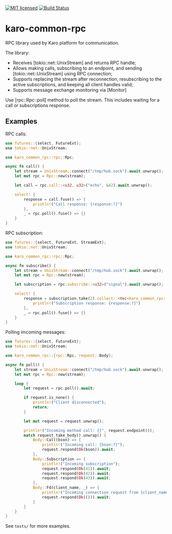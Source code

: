 [![MIT licensed][mit-badge]][mit-url]
[![Build Status][actions-badge]][actions-url]

[mit-badge]: https://img.shields.io/badge/license-MIT-blue.svg
[mit-url]: https://github.com/karo-platform/karo-common/blob/main/LICENSE
[actions-badge]: https://github.com/karo-platform/karo-common/actions/workflows/rust.yml/badge.svg
[actions-url]: https://github.com/karo-platform/karo-common/actions/workflows/rust.yml

# karo-common-rpc

RPC library used by Karo platform for communication.

The library:
- Receives [tokio::net::UnixStream] and returns RPC handle;
- Allows making calls, subscribing to an endpoint, and sending [tokio::net::UnixStream] using RPC connection;
- Supports replacing the stream after reconnection, resubscribing to the active subscriptions, and keeping all client handles valid;
- Supports message exchange monitoring via [Monitor]

Use [rpc::Rpc::poll] method to poll the stream. This includes waiting for a call or subscriptions response.

## Examples

RPC calls:
```rust
use futures::{select, FutureExt};
use tokio::net::UnixStream;

use karo_common_rpc::rpc::Rpc;

async fn call() {
    let stream = UnixStream::connect("/tmp/hub.sock").await.unwrap();
    let mut rpc = Rpc::new(stream);

    let call = rpc.call::<u32, u32>("echo", &42).await.unwrap();

    select! {
        response = call.fuse() => {
            println!("Call response: {response:?}")
        },
        _ = rpc.poll().fuse() => {}
    }
}
```

RPC subscription:
```rust
use futures::{select, FutureExt, StreamExt};
use tokio::net::UnixStream;

use karo_common_rpc::rpc::Rpc;

async fn subscribe() {
    let stream = UnixStream::connect("/tmp/hub.sock").await.unwrap();
    let mut rpc = Rpc::new(stream);

    let subscription = rpc.subscribe::<u32>("signal").await.unwrap();

    select! {
        response = subscription.take(2).collect::<Vec<karo_common_rpc::Result<u32>>>() => {
            println!("Subscription response: {response:?}")
        },
        _ = rpc.poll().fuse() => {}
    }
}
```

Polling imcoming messages:
```rust
use futures::{select, FutureExt};
use tokio::net::UnixStream;

use karo_common_rpc::{rpc::Rpc, request::Body};

async fn poll() {
    let stream = UnixStream::connect("/tmp/hub.sock").await.unwrap();
    let mut rpc = Rpc::new(stream);

    loop {
        let request = rpc.poll().await;

        if request.is_none() {
            println!("Client disconnected");
            return;
        }

        let mut request = request.unwrap();

        println!("Incoming method call: {}", request.endpoint());
        match request.take_body().unwrap() {
            Body::Call(bson) => {
                println!("Incoming call: {bson:?}");
                request.respond(Ok(bson)).await;
            },
            Body::Subscription => {
                println!("Incoming subscription");
                request.respond(Ok(41)).await;
                request.respond(Ok(42)).await;
                request.respond(Ok(43)).await;
            },
            Body::Fd(client_name, _) => {
                println!("Incoming connection request from {client_name}");
                request.respond(Ok(())).await;
            }
        }
    }
}
```

See `tests/` for more examples.
